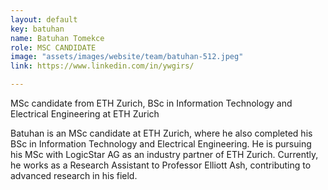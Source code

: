 ```yaml
---
layout: default
key: batuhan
name: Batuhan Tomekce
role: MSC CANDIDATE
image: "assets/images/website/team/batuhan-512.jpeg"
link: https://www.linkedin.com/in/ywgirs/

---
```

<p class="shotdis">MSc candidate from ETH Zurich, BSc in Information Technology and Electrical Engineering at ETH Zurich</p>
<p>Batuhan is an MSc candidate at ETH Zurich, where he also completed his BSc in Information Technology and Electrical Engineering. He is pursuing his MSc with LogicStar AG as an industry partner of ETH Zurich. Currently, he works as a Research Assistant to Professor Elliott Ash, contributing to advanced research in his field.</p>

    